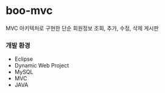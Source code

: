 # boo-mvc

MVC 아키텍처로 구현한 단순 회원정보 조회, 추가, 수정, 삭제 게시판

### 개발 환경

- Eclipse
- Dynamic Web Project
- MySQL
- MVC
- JAVA
